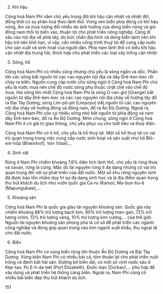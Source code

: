 2. Khí hậu

Cộng hoà Nam Phi nằm chủ yếu trong đới khí hậu cận nhiệt và nhiệt đới, đồng thời có sự phân hoá theo lãnh thổ. Vùng ven biển phía đông có khí hậu nóng, ẩm và mưa tương đối nhiều do ảnh hưởng của dòng biển nóng và gió đông nam thổi từ biển vào, thuận lợi cho phát triển nông nghiệp. Càng đi sâu vào nội địa về phía tây, do bức chắn địa hình và dòng biển lạnh nên khí hậu trở nên khô hạn, vì vậy, cần nhiều công trình thuỷ lợi để cung cấp nước cho sản xuất và sinh hoạt của người dân. Phía nam lãnh thổ có kiểu khí hậu cận nhiệt địa trung hải, thích hợp cho phát triển các loại cây trồng cận nhiệt.

3. Sông, hồ

Cộng hoà Nam Phi có nhiều sông nhưng chủ yếu là sông ngắn và dốc. Phần lớn các sông bắt nguồn từ các cao nguyên nội địa và dãy Đrê-ken-bec rồi chảy ra biển. Nguồn cung cấp nước cho sông ngòi ở Cộng hoà Nam Phi chủ yếu là nước mưa nên chế độ nước sông phụ thuộc chặt chẽ vào chế độ mưa. Hai sông lớn nhất Cộng hoà Nam Phi là sông O-ran-giơ (Orange) bắt nguồn từ dãy Đrê-ken-bec và các cao nguyên nội địa chảy về hướng tây đổ ra Đại Tây Dương; sông Lim-pô-pô (Limpopo) bắt nguồn từ các cao nguyên nội địa chảy về hướng đông và đông nam, đổ ra Ấn Độ Dương. Ngoài ra, Cộng hoà Nam Phi còn có nhiều sông nhỏ bắt nguồn từ phía đông và nam dãy Đrê-ken-bec, đổ ra Ấn Độ Dương. Nhìn chung, sông ngòi ở Cộng hoà Nam Phi ít có giá trị giao thông, chủ yếu phục vụ cho tưới tiêu và thuỷ điện.

Cộng hoà Nam Phi có ít hồ, chủ yếu là hồ thuỷ lợi. Một số hồ thuỷ lợi có vai trò quan trọng trong việc cung cấp nước sinh hoạt và sản xuất như hồ Blô-em-hốp (Bloemhof), Von (Vaal),...

4. Sinh vật

Rừng ở Nam Phi chiếm khoảng 7,6% diện tích lãnh thổ, chủ yếu là rừng thưa và xavan, rừng lá cứng. Mặc dù tài nguyên rừng ít đa dạng nhưng có vai trò quan trọng đối với sự phát triển của đất nước. Một số khu rừng nguyên sinh đã được bảo tồn nhằm duy trì sự đa dạng sinh học và là địa điểm quan trọng thu hút khách du lịch như vườn quốc gia Ca-ru (Karoo), Ma-bun-bu-ê (Mapungubwe),...

5. Khoáng sản

Cộng hoà Nam Phi là quốc gia giàu tài nguyên khoáng sản. Quốc gia này chiếm khoảng 88% trữ lượng bạch kim, 80% trữ lượng man-gan, 72% trữ lượng crôm, 13% trữ lượng vàng, 10% trữ lượng kim cương,... của thế giới. Nguồn tài nguyên khoáng sản phong phú là cơ sở để phát triển các ngành công nghiệp và đóng góp quan trọng vào kim ngạch xuất khẩu, thu ngoại tệ cho đất nước.

6. Biển

Cộng hoà Nam Phi có vùng biển rộng lớn thuộc Ấn Độ Dương và Đại Tây Dương. Vùng biển Nam Phi có nhiều bãi cá, tôm thuận lợi cho phát triển nuôi trồng và đánh bắt hải sản. Đường bờ biển dài, có một số vịnh nước sâu ở Kép-tao, Po E-li-da-bét (Port Elizabeth), Đuốc-ban (Durban),... phù hợp để xây dựng và phát triển hệ thống cảng biển. Ngoài ra, Nam Phi cũng có nhiều bãi biển đẹp thu hút khách du lịch.

151